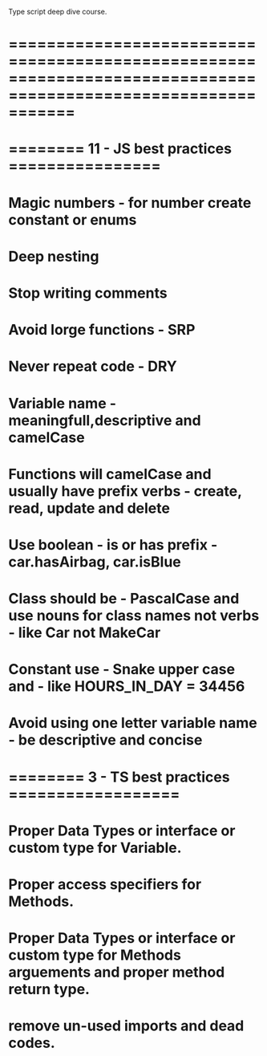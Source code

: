 <p>Type script deep dive course.</p>

# ===============================================================================================================

# ======== 11 - JS best practices ================

# Magic numbers - for number create constant or enums

# Deep nesting

# Stop writing comments

# Avoid lorge functions - SRP

# Never repeat code - DRY

# Variable name - meaningfull,descriptive and camelCase

# Functions will camelCase and usually have prefix verbs - create, read, update and delete

# Use boolean - is or has prefix - car.hasAirbag, car.isBlue

# Class should be - PascalCase and use nouns for class names not verbs - like Car not MakeCar

# Constant use - Snake upper case and - like HOURS_IN_DAY = 34456

# Avoid using one letter variable name - be descriptive and concise

# ======== 3 - TS best practices ==================

# Proper Data Types or interface or custom type for Variable.

# Proper access specifiers for Methods.

# Proper Data Types or interface or custom type for Methods arguements and proper method return type.

# remove un-used imports and dead codes.

